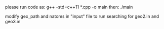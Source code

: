 please run code as:
g++ -std=c++11 *.cpp -o main
then:
./main

modify geo_path and natoms in "input" file to run searching for geo2.in and geo3.in